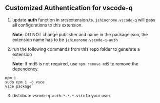 ## Customized Authentication for vscode-q

1. update **auth** function in src/extension.ts. `jshinonome.vscode-q` will pass all configurations to this extension.

    **Note**: DO NOT change publisher and name in the package.json, the extension name has to be `jshinonome.vscode-q-auth`

2. run the following commands from this repo folder to generate a extension

    **Note**: If md5 is not required, use `npm remove md5` to remove the dependency.

```
npm i
sudo npm i -g vsce
vsce package
```

3.  distribute `vscode-q-auth-*.*.*.vsix` to your user.
